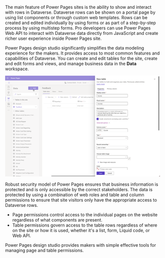The main feature of Power Pages sites is the ability to show and interact with rows in Dataverse. Dataverse rows can be shown on a portal page by using list components or through custom web templates. Rows can be created and edited individually by using forms or as part of a step-by-step process by using multistep forms. Pro developers can use Power Pages Web API to interact with Dataverse data directly from JavaScript and create richer user experience inside Power Pages site.

Power Pages design studio significantly simplifies the data modeling experience for the makers. It provides access to most common features and capabilities of Dataverse. You can create and edit tables for the site, create and edit forms and views, and manage business data in the **Data** workspace.

![Screenshot of a table properties panel displayed during the new table creation process in Power Pages design studio.](../media/introduction-create-table.png)

Robust security model of Power Pages ensures that business information is protected and is only accessible by the correct stakeholders. The data is protected by using a combination of web roles and table and column permissions to ensure that site visitors only have the appropriate access to Dataverse rows.

* Page permissions control access to the individual pages on the website regardless of what components are present.
* Table permissions govern access to the table rows regardless of where on the site or how it is used, whether it's a list, form, Liquid code, or Web API.

Power Pages design studio provides makers with simple effective tools for managing page and table permissions.
